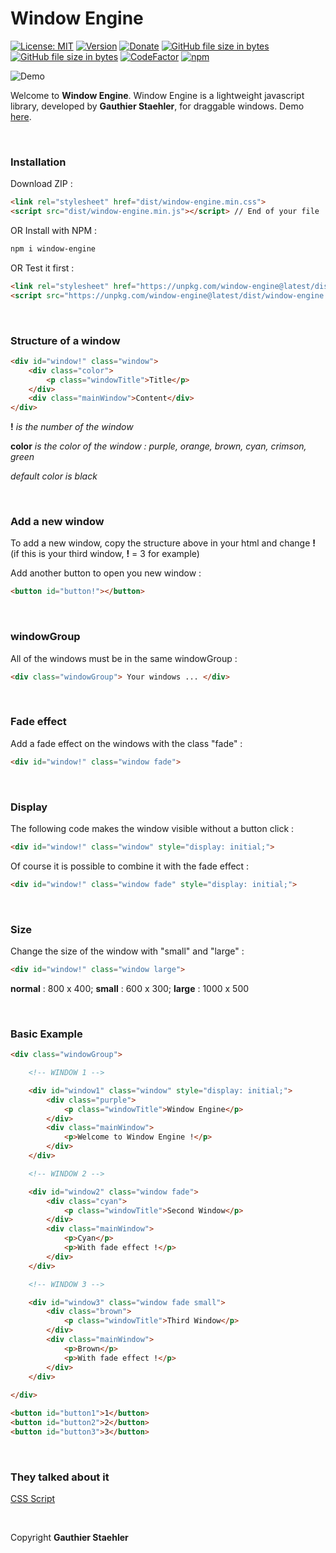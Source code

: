 # Window Engine

[![License: MIT](https://img.shields.io/github/license/GStaehler/Window-Engine.svg?color=brightgreen&label=License)](https://github.com/GStaehler/Window-Engine/blob/master/LICENSE)
[![Version](https://img.shields.io/github/release/GStaehler/Window-Engine.svg?color=Brightgreen&label=Version)](https://github.com/GStaehler/Window-Engine/releases)
[![Donate](https://img.shields.io/badge/Donate-PayPal-Brightgreen.svg)](https://www.paypal.me/GauthierStaehler)
[![GitHub file size in bytes](https://img.shields.io/github/size/GStaehler/Window_Engine/dist/window-engine.min.js.svg?color=green&label=window-engine.min.js)](https://github.com/GStaehler/Window-Engine/blob/master/dist/window-engine.min.js)
[![GitHub file size in bytes](https://img.shields.io/github/size/GStaehler/Window_Engine/dist/window-engine.min.css.svg?color=green&label=window-engine.min.css)](https://github.com/GStaehler/Window-Engine/blob/master/dist/window-engine.css)
[![CodeFactor](https://www.codefactor.io/repository/github/gstaehler/window-engine/badge)](https://www.codefactor.io/repository/github/gstaehler/window-engine)
[![npm](https://img.shields.io/npm/dw/window-engine)](https://www.npmjs.com/package/window-engine)

![Demo](https://gstaehler.github.io/window_engine/window.png)

Welcome to **Window Engine**.  Window Engine is a lightweight javascript library, developed by **Gauthier Staehler**, for draggable windows. Demo [here](https://gstaehler.github.io/window-engine).

&nbsp;

### Installation

Download ZIP :

```html
<link rel="stylesheet" href="dist/window-engine.min.css">
<script src="dist/window-engine.min.js"></script> // End of your file
```

OR Install with NPM :
```sh
npm i window-engine
```

OR Test it first :

```html
<link rel="stylesheet" href="https://unpkg.com/window-engine@latest/dist/window-engine.min.css">
<script src="https://unpkg.com/window-engine@latest/dist/window-engine.min.js"></script> // End of your file
```

&nbsp;

### Structure of a window

```html
<div id="window!" class="window">
	<div class="color">
		<p class="windowTitle">Title</p>
	</div>
	<div class="mainWindow">Content</div>
</div>
```
**!** *is the number of the window*

**color** *is the color of the window : purple, orange, brown, cyan, crimson, green*

*default color is black*

&nbsp;

### Add a new window

To add a new window, copy the structure above in your html and change **!** (if this is your third window, **!** = 3 for example)

Add another button to open you new window :

```html
<button id="button!"></button>
```

&nbsp;

### windowGroup

All of the windows must be in the same windowGroup :

```html
<div class="windowGroup"> Your windows ... </div>
```

&nbsp;

### Fade effect

Add a fade effect on the windows with the class "fade" :

```html
<div id="window!" class="window fade">
```

&nbsp;

### Display

The following code makes the window visible without a button click :

```html
<div id="window!" class="window" style="display: initial;">
```

Of course it is possible to combine it with the fade effect :

```html
<div id="window!" class="window fade" style="display: initial;">
```

&nbsp;

### Size

Change the size of the window with "small" and "large" :

```html
<div id="window!" class="window large">
```

**normal** : 800 x 400; **small** : 600 x 300; **large** : 1000 x 500

&nbsp;

### Basic Example

```html
<div class="windowGroup">

	<!-- WINDOW 1 -->

	<div id="window1" class="window" style="display: initial;">
		<div class="purple">
			<p class="windowTitle">Window Engine</p>
		</div>
		<div class="mainWindow">
			<p>Welcome to Window Engine !</p>
		</div>
	</div>

	<!-- WINDOW 2 -->

	<div id="window2" class="window fade">
		<div class="cyan">
			<p class="windowTitle">Second Window</p>
		</div>
		<div class="mainWindow">
			<p>Cyan</p>
			<p>With fade effect !</p>
		</div>
	</div>

	<!-- WINDOW 3 -->

	<div id="window3" class="window fade small">
		<div class="brown">
			<p class="windowTitle">Third Window</p>
		</div>
		<div class="mainWindow">
			<p>Brown</p>
			<p>With fade effect !</p>
		</div>
	</div>
	
</div>

<button id="button1">1</button>
<button id="button2">2</button>
<button id="button3">3</button>
```

&nbsp;

### They talked about it

[CSS Script](https://www.cssscript.com/draggable-popup-window-engine/)

&nbsp;

Copyright **Gauthier Staehler**